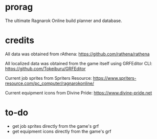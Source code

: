 # prorag

The ultimate Ragnarok Online build planner and database.

# credits

All data was obtained from rAthena:
https://github.com/rathena/rathena

All localized data was obtained from the game itself using GRFEditor CLI:
https://github.com/Tokeiburu/GRFEditor

Current job sprites from Spriters Resource:
https://www.spriters-resource.com/pc_computer/ragnarokonline/

Current equipment icons from Divine Pride:
https://www.divine-pride.net

# to-do

- get job sprites directly from the game's grf
- get equipment icons directly from the game's grf